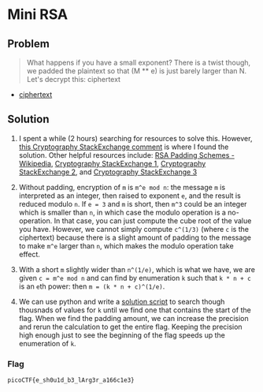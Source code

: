 # Mini RSA

## Problem

> What happens if you have a small exponent? There is a twist though, we padded the plaintext so that (M ** e) is just barely larger than N. Let's decrypt this: ciphertext

* [ciphertext](./ciphertext)

## Solution

1. I spent a while (2 hours) searching for resources to solve this. However, [this Cryptography StackExchange comment](https://crypto.stackexchange.com/a/6771) is where I found the solution. Other helpful resources include: [RSA Padding Schemes - Wikipedia](https://en.wikipedia.org/wiki/RSA_(cryptosystem)#Padding_schemes), [Cryptography StackExchange 1](https://crypto.stackexchange.com/a/64304), [Cryptography StackExchange 2](https://crypto.stackexchange.com/a/80346), and [Cryptography StackExchange 3](https://crypto.stackexchange.com/a/111)

2. Without padding, encryption of `m` is `m^e mod n`: the message `m` is interpreted as an integer, then raised to exponent `e`, and the result is reduced modulo `n`. If `e = 3` and `m` is short, then `m^3` could be an integer which is smaller than `n`, in which case the modulo operation is a no-operation. In that case, you can just compute the cube root of the value you have. However, we cannot simply compute `c^(1/3)` (where `c` is the ciphertext) because there is a slight amount of padding to the message to make `m^e` larger than `n`, which makes the modulo operation take effect.

3. With a short `m` slightly wider than `n^(1/e)`, which is what we have, we are given `c = m^e mod n` and can find by enumeration `k` such that `k * n + c` is an `e`th power: then `m = (k * n + c)^(1/e)`.

4. We can use python and write a [solution script](./script.py) to search though thousnads of values for `k` until we find one that contains the start of the flag. When we find the padding amount, we can increase the precision and rerun the calculation to get the entire flag. Keeping the precision high enough just to see the beginning of the flag speeds up the enumeration of `k`.

### Flag

`picoCTF{e_sh0u1d_b3_lArg3r_a166c1e3}`
